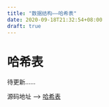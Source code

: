 ```yaml
---
title: "数据结构——哈希表"
date: 2020-09-18T21:32:54+08:00
draft: true
---
```


# 哈希表

待更新……

源码地址 ——> [哈希表](https://github.com/QuakeWang/DataStructure/blob/master/src/com/quake/hashtab/HashTabDemo.java)